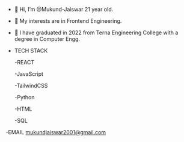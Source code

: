 - 👋 Hi, I’m @Mukund-Jaiswar 21 year old.
- 👀 My interests are in Frontend Engineering.
- 🌱 I have graduated in 2022 from Terna Engineering College with a degree in Computer Engg.
- TECH STACK

  -REACT
  
  -JavaScript
  
  -TailwindCSS
  
  -Python
  
  -HTML
  
  -SQL

-EMAIL mukundjaiswar2001@gmail.com
  

<!---
Mukund-Jaiswar/Mukund-Jaiswar is a ✨ special ✨ repository because its `README.md` (this file) appears on your GitHub profile.
You can click the Preview link to take a look at your changes.
--->

